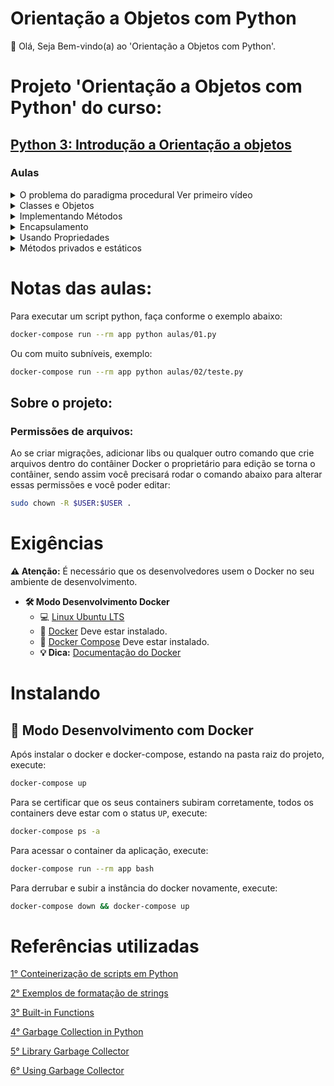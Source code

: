 # Orientação a Objetos com Python

👋 Olá, Seja Bem-vindo(a) ao 'Orientação a Objetos com Python'.

# Projeto 'Orientação a Objetos com Python' do curso:

## [Python 3: Introdução a Orientação a objetos](https://cursos.alura.com.br/course/python-3-intro-orientacao-objetos)

### Aulas

<details>
    <summary>O problema do paradigma procedural Ver primeiro vídeo</summary>
    <ul>
        <li>Introdução ao curso</li>
        <li>Dados da conta</li>
        <li>Dados e comportamento</li>
        <li>O paradigma OO</li>
        <li>Procedural ou OO?</li>
        <li>Boas-vindas?</li>
        <li>Mãos na massa: Primeiros passos do projeto</li>
        <li>O que aprendemos?</li>
        <li>Arquivos do projeto atual</li>
    </ul>
</details>

<details>
    <summary>Classes e Objetos</summary>
    <ul>
        <li>Classe e Objeto</li>
        <li>Definindo uma classe</li>
        <li>Construtor</li>
        <li>Características de uma classe</li>
        <li>Definindo valores para os atributos da classe Conta</li>
        <li>Para saber mais: construtores com valores padrão</li>
        <li>Acessando atributos</li>
        <li>Mãos na massa: Criando a classe Conta</li>
        <li>O que aprendemos?</li>
        <li>Arquivos do projeto atual</li>
    </ul>
</details>

<details>
    <summary>Implementando Métodos</summary>
    <ul>
        <li>Usando métodos</li>
        <li>O problema de Chalita</li>
        <li>Melhoria necessária</li>
        <li>Revisão do conteúdo</li>
        <li>None e Coletor de lixo</li>
        <li>Resultado final</li>
        <li>Especificando uma classe</li>
        <li>Mãos na massa: Definindo o comportamento da classe</li>
        <li>Desafio Opcional</li>
        <li>O que aprendemos?</li>
        <li>Arquivos do projeto atual</li>
    </ul>
</details>

<details>
    <summary>Encapsulamento</summary>
    <ul>
        <li>Atributos privados</li>
        <li>Atributo __</li>
        <li>A classe Retangulo e encapsulamento</li>
        <li>Encapsulamento</li>
        <li>Coesão</li>
        <li>Quais vantagens?</li>
        <li>Mãos na massa: Atributos privados e transferência de valores entre contas</li>
        <li>Para saber mais: SOLID</li>
        <li>O que aprendemos?</li>
        <li>Arquivos do projeto atual</li>
    </ul>
</details>

<details>
    <summary>Usando Propriedades</summary>
    <ul>
        <li>Getters e Setters</li>
        <li>Acesso a atributos privados</li>
        <li>Alterando atributos privados</li>
        <li>Propriedades</li>
        <li>Melhorando o acesso aos atributos</li>
        <li>Melhorando a alteração de atributos</li>
        <li>Mãos na massa: Criando getters e setters</li>
        <li>Mãos na massa: Criando propriedades</li>
        <li>O que aprendemos?</li>
        <li>Arquivos do projeto atual</li>
    </ul>
</details>

<details>
    <summary>Métodos privados e estáticos</summary>
    <ul>
        <li>Métodos privados</li>
        <li>O desenvolvedor inspirado</li>
        <li>Membros privados</li>
        <li>Métodos da classe</li>
        <li>Sintaxe para métodos privados</li>
        <li>Chamar método estático</li>
        <li>Quando usar método estáticos?</li>
        <li>Python OO vs Java OO</li>
        <li>Mãos na massa: Verificando o saque e métodos estáticos</li>
        <li>Revisão e Conclusão do curso</li>
        <li>Para saber mais: Atributo estático</li>
        <li>O que aprendemos?</li>
        <li>E agora?</li>
        <li>Arquivos do projeto atual</li>
    </ul>
</details>

# Notas das aulas:

Para executar um script python, faça conforme o exemplo abaixo:
```sh
docker-compose run --rm app python aulas/01.py
```
Ou com muito subníveis, exemplo:
```sh
docker-compose run --rm app python aulas/02/teste.py
```

## Sobre o projeto:

### Permissões de arquivos:

Ao se criar migrações, adicionar libs ou qualquer outro comando que crie arquivos dentro do contâiner Docker o proprietário para edição se torna o contâiner, sendo assim você precisará rodar o comando abaixo para alterar essas permissões e você poder editar:

```sh
sudo chown -R $USER:$USER .
```

# Exigências

**:warning: Atenção:** É necessário que os desenvolvedores usem o Docker no seu ambiente de desenvolvimento.

- **🛠 Modo Desenvolvimento Docker**
    - :computer: [Linux Ubuntu LTS](https://ubuntu.com/download/desktop)
    - 🐳 [Docker](https://docs.docker.com/engine/installation/) Deve estar instalado.
    - 🐳 [Docker Compose](https://docs.docker.com/compose/) Deve estar instalado.
    - **💡 Dica:** [Documentação do Docker](https://docs.docker.com/)

# Instalando

## 🐳 Modo Desenvolvimento com Docker

Após instalar o docker e docker-compose, estando na pasta raiz do projeto, execute:

```sh
docker-compose up
```

Para se certificar que os seus containers subiram corretamente, todos os containers deve estar com o status `UP`, execute:

```sh
docker-compose ps -a
```

Para acessar o container da aplicação, execute:

```sh
docker-compose run --rm app bash
```

Para derrubar e subir a instância do docker novamente, execute:

```sh
docker-compose down && docker-compose up
```

# Referências utilizadas

[1° Conteinerização de scripts em Python](https://github.com/claudimf/containerized_python)

[2° Exemplos de formatação de strings](https://docs.python.org/3/library/string.html#formatexamples)

[3° Built-in Functions](https://docs.python.org/3/library/functions.html)

[4° Garbage Collection in Python](https://www.geeksforgeeks.org/garbage-collection-python/)

[5° Library Garbage Collector](https://docs.python.org/3/library/gc.html)

[6° Using Garbage Collector](https://pymotw.com/2/gc/)